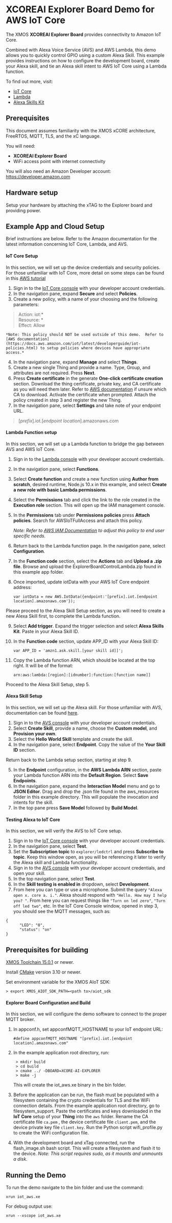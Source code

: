 # XCOREAI Explorer Board Demo for AWS IoT Core
The XMOS **XCOREAI Explorer Board** provides connectivity to Amazon IoT Core.

Combined with Alexa Voice Service (AVS) and AWS Lambda, this demo allows you to quickly control GPIO using a custom Alexa Skill.  This example provides instructions on how to configure the development board, create your Alexa skill, and tie an Alexa skill intent to AWS IoT Core using a Lambda function.

To find out more, visit:
- [IoT Core](https://docs.aws.amazon.com/iot/?id=docs_gateway)
- [Lambda](https://docs.aws.amazon.com/lambda/?id=docs_gateway)
- [Alexa Skills Kit](https://developer.amazon.com/en-US/docs/alexa/ask-overviews/build-skills-with-the-alexa-skills-kit.html)

## Prerequisites
This document assumes familiarity with the XMOS xCORE architecture, FreeRTOS, MQTT, TLS, and the xC language.

You will need:
- **XCOREAI Explorer Board**
- WiFi access point with internet connectivity

You will also need an Amazon Developer account: https://developer.amazon.com

## Hardware setup
Setup your hardware by attaching the xTAG to the Explorer board and providing power.

## Example App and Cloud Setup
Brief instructions are below.  Refer to the Amazon documentation for the latest information concerning IoT Core, Lambda, and AVS.

#### IoT Core Setup
In this section, we will set up the device credentials and security policies.  For those unfamiliar with IoT Core, more detail on some steps can be found in this [AWS tutorial](https://docs.aws.amazon.com/iot/latest/developerguide/iot-moisture-setup.html)
1. Sign in to the [IoT Core console](https://console.aws.amazon.com/iot/home) with your developer account credentials.
2. In the navigation pane, expand **Secure** and select **Policies**.
3. Create a new policy, with a name of your choosing and the following parameters:
> Action: iot:* <br/>
> Resource: * <br/>
> Effect: Allow <br/>

    *Note: This policy should NOT be used outside of this demo.  Refer to [AWS documentation](https://docs.aws.amazon.com/iot/latest/developerguide/iot-policies.html) to setup policies where devices have appropriate access.*
4. In the navigation pane, expand **Manage** and select **Things**.
5. Create a new single Thing and provide a name.  Type, Group, and attributes are not required.  Press **Next**.
6. Press **Create certificate** in the generate **One-click certificate creation** section.  Download the thing certificate, private key, and CA certificate as you will need them later.  Refer to [AWS documentation](https://docs.aws.amazon.com/iot/latest/developerguide/server-authentication.html?icmpid=docs_iot_console#server-authentication-certs) if unsure which CA to download.  Activate the certificate when prompted.  Attach the policy created in step 3 and register the new Thing.
7. In the navigation pane, select **Settings** and take note of your endpoint URL.
> [*prefix*].iot.[*endpoint location*].amazonaws.com

#### Lambda Function setup
In this section, we will set up a Lambda function to bridge the gap between AVS and AWS IoT Core.
1. Sign in to the [Lambda console](https://console.aws.amazon.com/lambda/home) with your developer account credentials.
2. In the navigation pane, select **Functions**.
3. Select **Create function** and create a new function using **Author from scratch**, desired runtime, Node.js 10.x in this example, and select **Create a new role with basic Lambda permissions**.
4. Select the **Permissions** tab and click the link to the role created in the **Execution role** section.  This will open up the IAM management console.
5. In the **Permissions** tab under **Permissions policies** press **Attach policies**.  Search for AWSIoTFullAccess and attach this policy.

    *Note: Refer to [AWS IAM Documentation](https://docs.aws.amazon.com/IAM/latest/UserGuide/introduction.html) to adjust this policy to end user specific needs.*
6. Return back to the Lambda function page.  In the navigation pane, select **Configuration**.
7. In the **Function code** section, select the **Actions** tab and **Upload a .zip file**.  Browse and upload the ExplorerBoardControlLambda.zip found in this example app folder.
8. Once imported, update iotData with your AWS IoT Core endpoint address:

    ```var iotData = new AWS.IotData({endpoint:'[prefix].iot.[endpoint location].amazonaws.com'});```

Please proceed to the Alexa Skill Setup section, as you will need to create a new Alexa Skill first, to complete the Lambda function.

9. Select **Add trigger**.  Expand the trigger selection and select **Alexa Skills Kit**.  Paste in your Alexa Skill ID.
10. In the **Function code** section, update APP_ID with your Alexa Skill ID:

    ```var APP_ID = 'amzn1.ask.skill.[your skill id]]';```

11. Copy the Lambda function ARN, which should be located at the top right.  It will be of the format:

    ```arn:aws:lambda:[region]:[idnumber]:function:[function name]]```

Proceed to the Alexa Skill Setup, step 5.

#### Alexa Skill Setup
In this section, we will set up the Alexa skill.  For those unfamiliar with AVS, documentation can be found [here](https://developer.amazon.com/en-US/docs/alexa/ask-overviews/build-skills-with-the-alexa-skills-kit.html).
1. Sign in to the [AVS console](https://developer.amazon.com/alexa/console/ask) with your developer account credentials.
2. Select **Create Skill**, provide a name, choose the **Custom model**, and **Provision your own**.
3. Select the **Hello World Skill** template and create the skill.
4. In the navigation pane, select **Endpoint**.  Copy the value of the **Your Skill ID** section.

Return back to the Lambda setup section, starting at step 9.

5. In the **Endpoint** configuration, in the **AWS Lambda ARN** section, paste your Lambda function ARN into the **Default Region**.  Select **Save Endpoints**.
6. In the navigation pane, expand the **Interaction Model** menu and go to **JSON Editor**.  Drag and drop the .json file found in the aws_resources folder in this example directory.  This will populate the invocation and intents for the skill.
7. In the top pane press **Save Model** followed by **Build Model**.

#### Testing Alexa to IoT Core
In this section, we will verify the AVS to IoT Core setup.
1. Sign in to the [IoT Core console](https://console.aws.amazon.com/iot/home) with your developer account credentials.
2. In the navigation pane, select **Test**.
3. Set the **Subscription topic** to ```explorer/ledctrl``` and press **Subscribe to topic**.  Keep this window open, as you will be referencing it later to verify the Alexa skill and Lambda functionality.
4. Sign in to the [AVS console](https://developer.amazon.com/alexa/console/ask) with your developer account credentials, and open your skill.
5. In the top navigation pane, select **Test**.
6. In the **Skill testing is enabled in** dropdown, select **Development**.
7. From here you can type or use a microphone.  Submit the query ```"Alexa open x. core a. i."```.  Alexa should respond with ```"Hello. How may I help you? "```.  From here you can request things like ```"Turn on led zero"```, ```"Turn off led two"```, etc.  In the IoT Core Console window, opened in step 3, you should see the MQTT messages, such as:
```
{
      "LED": "0",
      "status": "on"
}
```

## Prerequisites for building

[XMOS Toolchain 15.0.1](https://www.xmos.com/software/tools/) or newer.

Install [CMake](https://cmake.org/download/) version 3.10 or newer.

Set environment variable for the XMOS AIoT SDK:

    > export XMOS_AIOT_SDK_PATH=<path to>/aiot_sdk

#### Explorer Board Configuration and Build
In this section, we will configure the demo software to connect to the proper MQTT broker.
1. In appconf.h, set appconfMQTT_HOSTNAME to your IoT endpoint URL:

    ```#define appconfMQTT_HOSTNAME "[prefix].iot.[endpoint location].amazonaws.com"```

2. In the example application root directory, run:

        > mkdir build
        > cd build
        > cmake ../ -DBOARD=XCORE-AI-EXPLORER
        > make -j

    This will create the iot_aws.xe binary in the bin folder.

3. Before the application can be run, the flash must be populated with a filesystem containing the crypto credentials for TLS and the WiFi connection details.  From the example application root directory, go to filesystem_support.  Paste the certificates and keys downloaded in the **IoT Core** setup of your **Thing** into the ```aws``` folder.  Rename the CA certificate file ```ca.pem``` , the device certificate file ```client.pem```, and the device private key file ```client.key```.  Run the Python script wifi_profile.py to create the WiFi configuration file.
4. With the development board and xTag connected, run the flash_image.sh bash script.  This will create a filesystem and flash it to the device.
    *Note: This script requires sudo, as it mounts and unmounts a disk.*


## Running the Demo
To run the demo navigate to the bin folder and use the command:

```xrun iot_aws.xe```

For debug output use:

```xrun --xscope iot_aws.xe```
